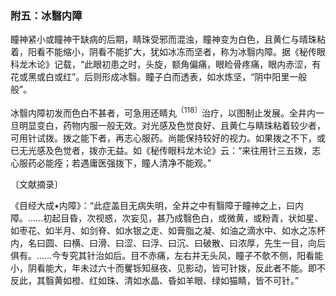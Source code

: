 ### 附五：冰翳内障

瞳神紧小或瞳神干缺病的后期，睛珠受邪而混浊，瞳神变为白色，且黄仁与晴珠粘着，阳看不能缩小，阴看不能扩大，犹如冰冻而坚者，称为冰翳内障。据《秘传眼科龙木论》记载，“此眼初患之时，头旋，额角偏痛，眼睑骨疼痛，眼内赤涩，有花或黑或白或红”。后则形成冰翳。瞳子白而透表，如水炼坚，“阴中阳里一般般”。

冰翳内障初发而色白不甚者，可急用还睛丸<sup>〔118〕</sup>治疗，以图制止发展。全井内一旦明显变白，药物内服一般无效。对光感及色觉良好、且黄仁与睛珠粘着较少者，可用针试拨。拨之能下者，再志心服药。尚能保持较好的视力。如果拨之不下，或已无光感及色觉者，拨亦无益。如《秘传眼科龙木论》云：“来往用针三五拨，志心服药必能痊；若遇庸医强拨下，瞳人清净不能观。”

〔文献摘录〕

《目经大成•内障》：“此症盖目无病失明，全井之中有翳障于瞳神之上，曰内障。……初起目昏，次视惑，次妄见，甚乃成翳色白，或微黄，或粉青，状如星、如枣花、如半月、如剑脊、如水银之走、如膏脂之凝、如油之滴水中、如水之冻杯内，名曰圆、曰横、曰滑、曰涩、曰浮、曰沉、曰破散、曰浓厚，先生一目，向后俱有。……今专究其针治如后。目不赤痛，左右并无头风，瞳子不欹不侧，阳看能小，阴看能大，年未过六十而矍铄知昼夜、见影动，皆可针拨，反此者不能。即不反此，其翳黄如橙、红如珠、清如水晶、昏如羊眼、绿如猫睛，皆不可针。”